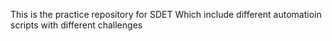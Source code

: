 This is the practice repository for SDET Which include different automatioin scripts with different challenges
